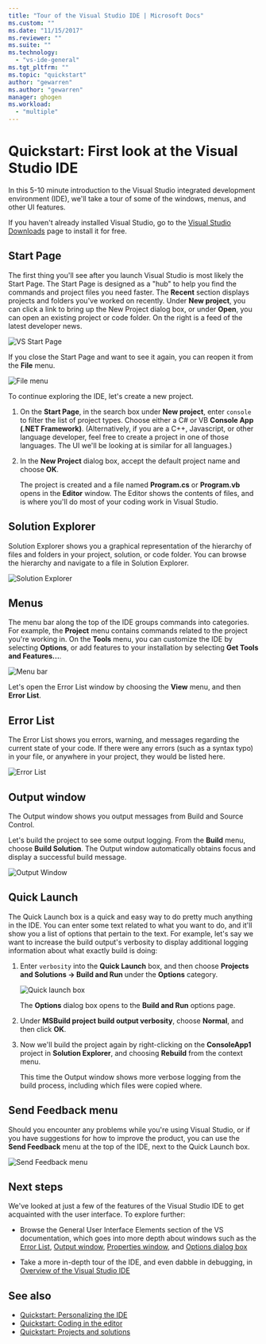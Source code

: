 ```yaml
---
title: "Tour of the Visual Studio IDE | Microsoft Docs"
ms.custom: ""
ms.date: "11/15/2017"
ms.reviewer: ""
ms.suite: ""
ms.technology:
  - "vs-ide-general"
ms.tgt_pltfrm: ""
ms.topic: "quickstart"
author: "gewarren"
ms.author: "gewarren"
manager: ghogen
ms.workload:
  - "multiple"
---
```

# Quickstart: First look at the Visual Studio IDE

In this 5-10 minute introduction to the Visual Studio integrated development environment (IDE), we'll take a tour of some of the windows, menus, and other UI features.

If you haven't already installed Visual Studio, go to the [Visual Studio Downloads](https://aka.ms/vsdownload?utm_source=mscom&utm_campaign=msdocs) page to install it for free.

## Start Page

The first thing you'll see after you launch Visual Studio is most likely the Start Page. The Start Page is designed as a "hub" to help you find the commands and project files you need faster. The **Recent** section displays projects and folders you've worked on recently. Under **New project**, you can click a link to bring up the New Project dialog box, or under **Open**, you can open an existing project or code folder. On the right is a feed of the latest developer news.

![VS Start Page](media/quickstart-IDE-start-page.png)

If you close the Start Page and want to see it again, you can reopen it from the **File** menu.

![File menu](media/quickstart-IDE-file-menu-large.png)

To continue exploring the IDE, let's create a new project.

1. On the **Start Page**, in the search box under **New project**, enter `console` to filter the list of project types. Choose either a C# or VB **Console App (.NET Framework)**. (Alternatively, if you are a C++, Javascript, or other language developer, feel free to create a project in one of those languages. The UI we'll be looking at is similar for all languages.)

1. In the **New Project** dialog box, accept the default project name and choose **OK**.

   The project is created and a file named **Program.cs** or **Program.vb** opens in the **Editor** window. The Editor shows the contents of files, and is where you'll do most of your coding work in Visual Studio.

## Solution Explorer

Solution Explorer shows you a graphical representation of the hierarchy of files and folders in your project, solution, or code folder. You can browse the hierarchy and navigate to a file in Solution Explorer.

![Solution Explorer](media/quickstart-IDE-solution-explorer.png)

## Menus

The menu bar along the top of the IDE groups commands into categories. For example, the **Project** menu contains commands related to the project you're working in. On the **Tools** menu, you can customize the IDE by selecting **Options**, or add features to your installation by selecting **Get Tools and Features...**.

![Menu bar](media/quickstart-IDE-menu-bar.png)

Let's open the Error List window by choosing the **View** menu, and then **Error List**.

## Error List

The Error List shows you errors, warning, and messages regarding the current state of your code. If there were any errors (such as a syntax typo) in your file, or anywhere in your project, they would be listed here.

![Error List](media/quickstart-IDE-error-list.png)

## Output window

The Output window shows you output messages from Build and Source Control.

Let's build the project to see some output logging. From the **Build** menu, choose **Build Solution**. The Output window automatically obtains focus and display a successful build message.

![Output Window](media/quickstart-IDE-output.png)

## Quick Launch

The Quick Launch box is a quick and easy way to do pretty much anything in the IDE. You can enter some text related to what you want to do, and it'll show you a list of options that pertain to the text. For example, let's say we want to increase the build output's verbosity to display additional logging information about what exactly build is doing:

1. Enter `verbosity` into the **Quick Launch** box, and then choose **Projects and Solutions -> Build and Run** under the **Options** category.

   ![Quick launch box](media/quickstart-IDE-quick-launch.png)

   The **Options** dialog box opens to the **Build and Run** options page.

1. Under **MSBuild project build output verbosity**, choose **Normal**, and then click **OK**.

1. Now we'll build the project again by right-clicking on the **ConsoleApp1** project in **Solution Explorer**, and choosing **Rebuild** from the context menu.

   This time the Output window shows more verbose logging from the build process, including which files were copied where.

## Send Feedback menu

Should you encounter any problems while you're using Visual Studio, or if you have suggestions for how to improve the product, you can use the **Send Feedback** menu at the top of the IDE, next to the Quick Launch box.

![Send Feedback menu](media/quickstart-IDE-send-feedback.png)

## Next steps

We've looked at just a few of the features of the Visual Studio IDE to get acquainted with the user interface. To explore further:

- Browse the General User Interface Elements section of the VS documentation, which goes into more depth about windows such as the [Error List](../ide/reference/error-list-window.md), [Output window](../ide/reference/output-window.md), [Properties window](../ide/reference/properties-window.md), and [Options dialog box](../ide/reference/options-dialog-box-visual-studio.md)

- Take a more in-depth tour of the IDE, and even dabble in debugging, in [Overview of the Visual Studio IDE](../ide/visual-studio-ide.md)

## See also

- [Quickstart: Personalizing the IDE](../ide/personalizing-the-visual-studio-ide.md)
- [Quickstart: Coding in the editor](../ide/quickstart-editor.md)
- [Quickstart: Projects and solutions](../ide/quickstart-projects-solutions.md)
